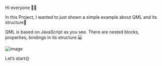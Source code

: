 Hi everyone 🙋‍♀️

In this Project, I wanted to just shown a simple example about QML and its structure🗻

QML is based on JavaScript as you see. There are nested blocks, properties,  bindings in its structure.💻

![image](https://github.com/fatmazayrek/Qt_Quick_and_QML_for_Beginners/assets/91613858/ad9e160c-7a1d-4dc6-be86-be1662666828)

Let’s start🌞
